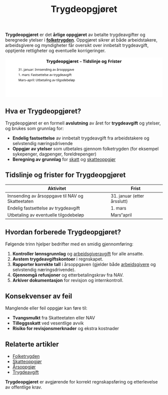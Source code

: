 ﻿---
title: "Trygdeopgjøret"
meta_title: "Trygdeopgjøret"
meta_description: '**Trygdeopgjøret** er det **årlige oppgjøret** av betalte trygdeavgifter og beregnede ytelser i **[folketrygden](/blogs/regnskap/hva-er-folketrygden "Hva er ...'
slug: trygdeopgjoret
type: blog
layout: pages/single
---

**Trygdeopgjøret** er det **årlige oppgjøret** av betalte trygdeavgifter og beregnede ytelser i **[folketrygden](/blogs/regnskap/hva-er-folketrygden "Hva er Folketrygden? Komplett Guide til Norges Nasjonale Trygdesystem")**. Oppgjøret sikrer at både arbeidstakere, arbeidsgivere og myndigheter får oversikt over innbetalt trygdeavgift, opptjente rettigheter og eventuelle korrigeringer.

![Overblikk over Trygdeopgjøret](trygdeopgjoret-flow.svg)

## Hva er Trygdeopgjøret?

Trygdeopgjøret er en formell **avslutning** av året for **trygdeavgift** og ytelser, og brukes som grunnlag for:

* **Endelig fastsettelse** av innbetalt trygdeavgift fra arbeidstakere og selvstendig næringsdrivende
* **Oppgjør av ytelser** som utbetales gjennom folketrygden (for eksempel sykepenger, dagpenger, foreldrepenger)
* **Beregning av grunnlag** for [skatt](/blogs/regnskap/hva-er-skatt "Hva er Skatt? En Guide til Skatteberegning i Norge") og [skatteoppgjør](/blogs/regnskap/skatteoppgjor "Hva er Skatteoppgjør? Endelig Resultat av Skatteberegningen")

## Tidslinje og frister for Trygdeopgjøret

| Aktivitet                                | Frist                     |
|------------------------------------------|---------------------------|
| Innsending av årsoppgave til NAV og Skatteetaten | 31. januar (etter årsslutt) |
| Endelig fastsettelse av trygdeavgift     | 1. mars                   |
| Utbetaling av eventuelle tilgodebeløp    | Mars“april                |

## Hvordan forberede Trygdeopgjøret?

Følgende trinn hjelper bedrifter med en smidig gjennomføring:

1. **Kontroller lønnsgrunnlag** og [arbeidsgiveravgift](/blogs/regnskap/hva-er-arbeidsgiveravgift "Hva er Arbeidsgiveravgift? Satser og Beregning") for alle ansatte.
2. **Avstem trygdeavgiftskontoer** i regnskapet.
3. **Rapporter korrekte tall** i årsoppgaven (gjelder både [arbeidsgivere](/blogs/regnskap/arbeidsgiver "Arbeidsgiver “ Roller og Ansvar i Norsk Arbeidsliv og Regnskap") og selvstendig næringsdrivende).
4. **Gjennomgå refusjoner** og etterbetalingskrav fra NAV.
5. **Arkiver dokumentasjon** for revisjon og internkontroll.

## Konsekvenser av feil

Manglende eller feil oppgjør kan føre til:

* **Tvangsmulkt** fra Skatteetaten eller NAV
* **Tilleggsskatt** ved vesentlige avvik
* **Risiko for revisjonsmerknader** og ekstra kostnader

## Relaterte artikler

* [Folketrygden](/blogs/regnskap/hva-er-folketrygden "Hva er Folketrygden? Komplett Guide til Norges Nasjonale Trygdesystem")
* [Skatteoppgjør](/blogs/regnskap/skatteoppgjor "Hva er Skatteoppgjør? Endelig Resultat av Skatteberegningen")
* [Årsoppgjør](/blogs/regnskap/hva-er-aarsavslutning "Hva er Årsoppgjør? Guide til Årsoppgjør og Rapportering")
* [Trygdeavgift](/blogs/regnskap/hva-er-trygdeavgift "Hva er Trygdeavgift? Satser, Beregning og Regnskapsføring")

**Trygdeopgjøret** er avgjørende for korrekt regnskapsføring og etterlevelse av offentlige krav.









